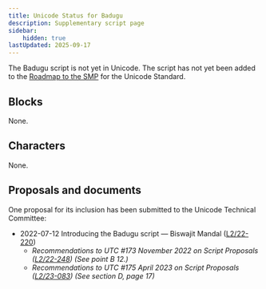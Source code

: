 ```yaml
---
title: Unicode Status for Badugu
description: Supplementary script page
sidebar:
    hidden: true
lastUpdated: 2025-09-17
---
```


The Badugu script is not yet in Unicode. The script has not yet been added to the [Roadmap to the SMP](http://www.unicode.org/roadmaps/smp/) for the Unicode Standard.

## Blocks

None.

## Characters

None.

## Proposals and documents

One proposal for its inclusion has been submitted to the Unicode Technical Committee:
- 2022-07-12 Introducing the Badugu script — Biswajit Mandal ([L2/22-220](http://www.unicode.org/cgi-bin/GetMatchingDocs.pl?L2/22-220))
  - _Recommendations to UTC #173 November 2022 on Script Proposals ([L2/22-248](https://www.unicode.org/cgi-bin/GetMatchingDocs.pl?L2/22-248)) (See point B 12.)_
  - _Recommendations to UTC #175 April 2023 on Script Proposals ([L2/23-083](https://www.unicode.org/cgi-bin/GetMatchingDocs.pl?L2/23-083)) (See section D, page 17)_
